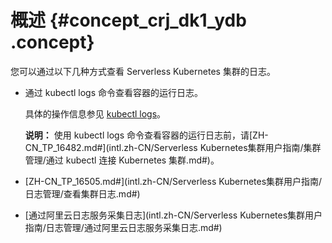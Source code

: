 # 概述 {#concept_crj_dk1_ydb .concept}

您可以通过以下几种方式查看 Serverless Kubernetes 集群的日志。

-   通过 kubectl logs 命令查看容器的运行日志。

    具体的操作信息参见 [kubectl logs](https://kubernetes.io/docs/reference/generated/kubectl/kubectl-commands#logs)。

    **说明：** 使用 kubectl logs 命令查看容器的运行日志前，请[ZH-CN\_TP\_16482.md\#](intl.zh-CN/Serverless Kubernetes集群用户指南/集群管理/通过 kubectl 连接 Kubernetes 集群.md#)。

-   [ZH-CN\_TP\_16505.md\#](intl.zh-CN/Serverless Kubernetes集群用户指南/日志管理/查看集群日志.md#)
-   [通过阿里云日志服务采集日志](intl.zh-CN/Serverless Kubernetes集群用户指南/日志管理/通过阿里云日志服务采集日志.md#)

